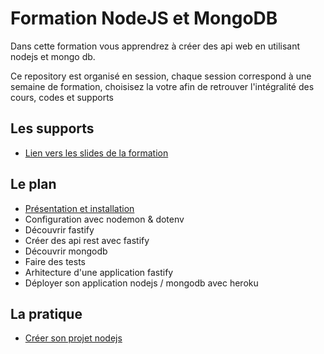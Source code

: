 # Formation NodeJS et MongoDB

Dans cette formation vous apprendrez à créer des api web en utilisant nodejs et mongo db.

Ce repository est organisé en session, chaque session correspond à une semaine de formation, choisisez
la votre afin de retrouver l'intégralité des cours, codes et supports

## Les supports

- [Lien vers les slides de la formation](https://slides.com/davidjegat-1/nodejs-mongodb/fullscreen)

## Le plan

- [Présentation et installation](./assets/cours/presentation.md)
- Configuration avec nodemon & dotenv
- Découvrir fastify
- Créer des api rest avec fastify
- Découvrir mongodb
- Faire des tests
- Arhitecture d'une application fastify
- Déployer son application nodejs / mongodb avec heroku

## La pratique

- [Créer son projet nodejs](./assets/exos/installation.md)
